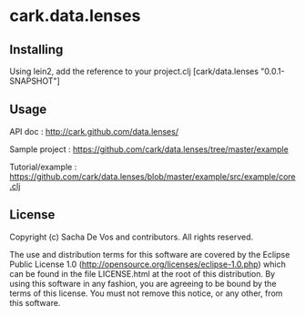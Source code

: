 # cark.data.lenses

## Installing

Using lein2, add the reference to your project.clj
       [cark/data.lenses "0.0.1-SNAPSHOT"]

## Usage

API doc : http://cark.github.com/data.lenses/

Sample project : https://github.com/cark/data.lenses/tree/master/example

Tutorial/example : https://github.com/cark/data.lenses/blob/master/example/src/example/core.clj

## License

Copyright (c) Sacha De Vos and contributors. All rights reserved.

The use and distribution terms for this software are covered by the
Eclipse Public License 1.0 (http://opensource.org/licenses/eclipse-1.0.php)
which can be found in the file LICENSE.html at the root of this distribution.
By using this software in any fashion, you are agreeing to be bound by
the terms of this license.
You must not remove this notice, or any other, from this software.

